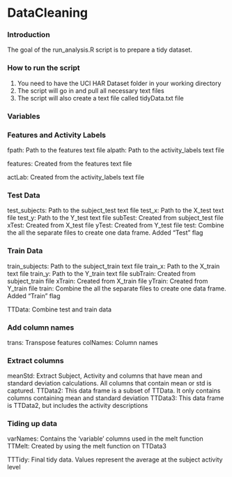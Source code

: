 DataCleaning
============

###  Introduction

The goal of the run_analysis.R script is to prepare a tidy dataset.

###  How to run the script

1.  You need to have the UCI HAR Dataset folder in your working directory
2.  The script will go in and pull all necessary text files
3.  The script will also create a text file called tidyData.txt file

###  Variables

###  Features and Activity Labels
fpath:  Path to the features text file
alpath:  Path to the activity_labels text file

features:  Created from the features text file

actLab:  Created from the activity_labels text file


###  Test Data
test_subjects:  Path to the subject_test text file
test_x:   Path to the X_test text file
test_y:  Path to the Y_test text file
subTest:  Created from subject_test file
xTest:  Created from X_test file
yTest:  Created from Y_test file
test:  Combine the all the separate files to create one data frame.  Added “Test” flag

###  Train Data
train_subjects:  Path to the subject_train text file
train_x:   Path to the X_train text file
train_y:  Path to the Y_train text file
subTrain:  Created from subject_train file
xTrain:  Created from X_train file
yTrain:  Created from Y_train file
train:  Combine the all the separate files to create one data frame.  Added “Train” flag

TTData:  Combine test and train data

###  Add column names
trans:  Transpose features
colNames:  Column names

###  Extract columns
meanStd:  Extract Subject, Activity and columns that have mean and standard deviation calculations.  All columns that contain mean or std is captured.
TTData2:  This data frame is a subset of TTData.  It only contains columns containing mean and standard deviation
TTData3:  This data frame is TTData2, but includes the activity descriptions

###  Tiding up data
varNames:  Contains the ‘variable’ columns used in the melt function
TTMelt:  Created by using the melt function on TTData3

TTTidy:  Final tidy data.  Values represent the average at the subject activity level
